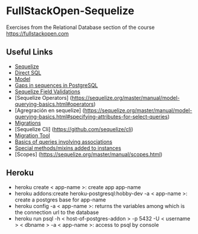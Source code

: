 # FullStackOpen-Sequelize
Exercises from the Relational Database section of the course https://fullstackopen.com

## Useful Links
* [Sequelize](https://sequelize.org/master/)
* [Direct SQL](https://sequelize.org/master/manual/raw-queries.html)
* [Model](https://sequelize.org/master/manual/model-basics.html)
* [Gaps in sequences in PostgreSQL](https://www.cybertec-postgresql.com/en/gaps-in-sequences-postgresql/)
* [Sequelize Field Validations](https://sequelize.org/master/manual/validations-and-constraints.html)
* [Sequelize Operators] (https://sequelize.org/master/manual/model-querying-basics.html#operators)
* [Agregración en sequelize] (https://sequelize.org/master/manual/model-querying-basics.html#specifying-attributes-for-select-queries)
* [Migrations](https://sequelize.org/master/manual/migrations.html)
* [Sequelize Cli] (https://github.com/sequelize/cli)
* [Migration Tool](https://github.com/sequelize/umzug)
* [Basics of queries involving associations](https://sequelize.org/master/manual/assocs.html#basics-of-queries-involving-associations)
* [Special methods/mixins added to instances](https://sequelize.org/master/manual/assocs.html#special-methods-mixins-added-to-instances)
* [Scopes] (https://sequelize.org/master/manual/scopes.html)


## Heroku 
* heroku create < app-name >: create app app-name
* heroku addons:create heroku-postgresql:hobby-dev -a < app-name >: create a postgres base for app-name
* heroku config -a < app-name >: returns the variables among which is the connection url to the database
* heroku run psql -h < host-of-postgres-addon > -p 5432 -U < username > < dbname > -a < app-name >: access to psql by console
 
